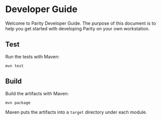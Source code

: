 Developer Guide
===============

Welcome to Parity Developer Guide. The purpose of this document is to help you
get started with developing Parity on your own workstation.


Test
----

Run the tests with Maven:

    mvn test


Build
-----

Build the artifacts with Maven:

    mvn package

Maven puts the artifacts into a `target` directory under each module.
